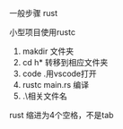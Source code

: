 一般步骤
rust

小型项目使用rustc
 1. makdir 文件夹
 2. cd h* 转移到相应文件夹
 3. code .用vscode打开
 4. rustc main.rs 编译
 5. .\相关文件名


rust 缩进为4个空格，不是tab
<!--stackedit_data:
eyJoaXN0b3J5IjpbLTgwNDYxMDA3MSwxNzMxNDE3Nzk0XX0=
-->